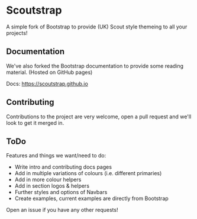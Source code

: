 
# Scoutstrap
A simple fork of Bootstrap to provide (UK) Scout style themeing to all your projects!

## Documentation
We've also forked the Bootstrap documentation to provide some reading material. (Hosted on GitHub pages)

Docs: https://scoutstrap.github.io

## Contributing
Contributions to the project are very welcome, open a pull request and we'll look to get it merged in. 


## ToDo
Features and things we want/need to do:
- Write intro and contributing docs pages
- Add in multiple variations of colours (i.e. different primaries)
- Add in more colour helpers 
- Add in section logos & helpers
- Further styles and options of Navbars
- Create examples, current examples are directly from Bootstrap

Open an issue if you have any other requests!